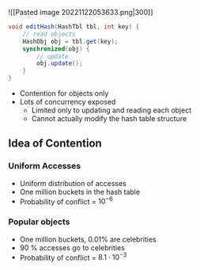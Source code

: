 ![[Pasted image 20221122053633.png|300]]

```java
void editHash(HashTbl tbl, int key) {
	// read objects
	HashObj obj = tbl.get(key);
	synchronized(obj) {
		// update
		obj.update();
	}
}
```

- Contention for objects only
- Lots of concurrency exposed
	- Limited only to updating and reading each object
	- Cannot actually modify the hash table structure

## Idea of Contention
### Uniform Accesses
- Uniform distribution of accesses
- One million buckets in the hash table
- Probability of conflict = $10^{-6}$
### Popular objects
- One million buckets, 0.01% are celebrities
- 90 % accesses go to celebrities
- Probability of conflict = $8.1 \cdot 10^{-3}$
